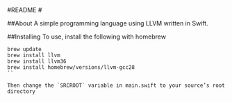 #README #

##About
A simple programming language using LLVM written in Swift.


##Installing
To use, install the following with homebrew

``` 
brew update
brew install llvm
brew install llvm36
brew install homebrew/versions/llvm-gcc28
``

Then change the `SRCROOT` variable in main.swift to your source’s root directory

